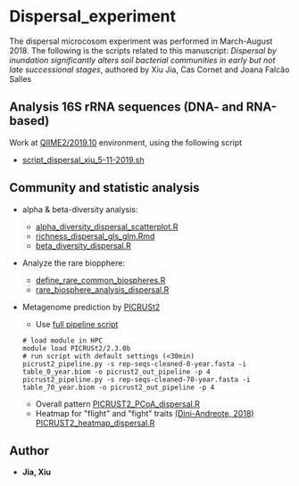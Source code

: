 # Dispersal_experiment
The dispersal microcosom experiment was performed in March-August 2018. 
The following is the scripts related to this manuscript: *Dispersal by inundation significantly alters soil bacterial communities in early but not late successional stages*, authored by Xiu Jia, Cas Cornet and Joana Falcão Salles

## Analysis 16S rRNA sequences (DNA- and RNA-based) 
Work at [QIIME2/2019.10](https://docs.qiime2.org/2019.10/) environment, using the following script
* [script_dispersal_xiu_5-11-2019.sh](https://github.com/Jia-Xiu/dispersal_experiment_2018/blob/master/script_dispersal_xiu_5-11-2019.sh)
	 
## Community and statistic analysis 

* alpha & beta-diversity analysis:
	* [alpha_diversity_dispersal_scatterplot.R](https://github.com/Jia-Xiu/dispersal_experiment_2018/blob/master/alpha_diversity_dispersal_scatterplot.R)
	* [richness_dispersal_gls_glm.Rmd](https://github.com/Jia-Xiu/dispersal_experiment_2018/blob/master/richness_dispersal_gls_glm.Rmd)
	* [beta_diversity_dispersal.R](https://github.com/Jia-Xiu/dispersal_experiment_2018/blob/master/beta_diversity_dispersal.R)

* Analyze the rare biopphere:
	* [define_rare_common_biospheres.R](https://github.com/Jia-Xiu/dispersal_experiment_2018/blob/master/define_rare_common_biospheres.R)
	* [rare_biosphere_analysis_dispersal.R](https://github.com/Jia-Xiu/dispersal_experiment_2018/blob/master/rare_biosphere_analysis_dispersal.R)
	
* Metagenome prediction by [PICRUSt2](https://github.com/picrust/picrust2/wiki)
	* Use [full pipeline script](https://github.com/picrust/picrust2/wiki/Full-pipeline-script)
	```
	# load module in HPC
	module load PICRUSt2/2.3.0b
	# run script with default settings (<30min)
	picrust2_pipeline.py -s rep-seqs-cleaned-0-year.fasta -i table_0_year.biom -o picrust2_out_pipeline -p 4
	picrust2_pipeline.py -s rep-seqs-cleaned-70-year.fasta -i table_70_year.biom -o picrust2_out_pipeline -p 4
	```
	* Overall pattern [PICRUST2_PCoA_dispersal.R](https://github.com/Jia-Xiu/dispersal_experiment_2018/blob/master/PICRUST2_PCoA_dispersal.R)
	* Heatmap for "flight" and "fight" traits [(Dini-Andreote, 2018)](https://www-nature-com.proxy-ub.rug.nl/articles/s41598-018-27783-6) [PICRUST2_heatmap_dispersal.R](https://github.com/Jia-Xiu/dispersal_experiment_2018/blob/master/PICRUST2_heatmap_dispersal.R)


## Author
* **Jia, Xiu** 
